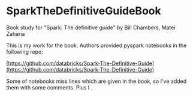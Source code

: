 # SparkTheDefinitiveGuideBook
Book study for "Spark: The definitive guide" by Bill Chambers, Matei Zaharia

This is my work for the book. Authors provided pyspark notebooks in the following repo: 

[https://github.com/databricks/Spark-The-Definitive-Guide](https://github.com/databricks/Spark-The-Definitive-Guide)

Some of notebooks miss lines which are given in the book, so I've added them with some comments. Plus I . 
